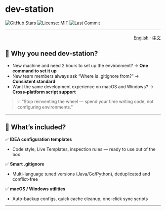 # dev-station
[![GitHub Stars](https://img.shields.io/github/stars/OxYGC/dev-station?style=social)](https://github.com/yourname/dev-station)
[![License: MIT](https://img.shields.io/badge/License-MIT-blue.svg)](LICENSE)
[![Last Commit](https://img.shields.io/github/last-commit/OxYGC/dev-station.svg)](https://github.com/yourname/dev-station/commits)

---

<!-- Language switch -->
<p align="right">
  <a href="README.md">English</a> ·
  <a href="README-zh.md">中文</a>
</p>

## 🚀 Why you need dev-station?

- New machine and need 2 hours to set up the environment? → **One command to set it up**
- New team members always ask “Where is .gitignore from?” → **Consistent standard**
- Want the same development experience on macOS and Windows? → **Cross-platform script support**

> 💡 “Stop reinventing the wheel — spend your time writing code, not configuring environments.”

---

## 🧰 What’s included?

✅ **IDEA configuration templates**
- Code style, Live Templates, inspection rules — ready to use out of the box

✅ **Smart .gitignore**
- Multi-language tuned versions (Java/Go/Python), deduplicated and conflict-free

✅ **macOS / Windows utilities**
- Auto-backup configs, quick cache cleanup, one-click sync scripts


---


